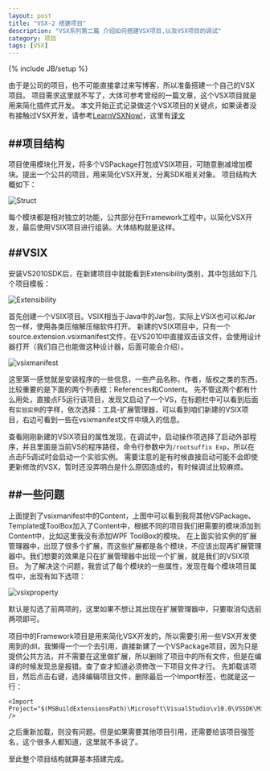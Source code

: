 ```yaml
---
layout: post
title: "VSX-2 搭建项目"
description: "VSX系列第二篇 介绍如何搭建VSX项目,以及VSX项目的调试"
category: 项目
tags: [VSX]
---
```

{% include JB/setup %}

由于是公司的项目，也不可能直接拿过来写博客，所以准备搭建一个自己的VSX项目。
项目需求这里就不写了，大体可参考曾经的一篇文章，这个VSX项目就是用来简化插件式开发。
本文开始正式记录做这个VSX项目的关键点，如果读者没有接触过VSX开发，请参考[LearnVSXNow!](http://dotneteers.net/blogs/divedeeper/archive/tags/VSX/default.aspx)，这里有[译文](http://www.cnblogs.com/default/category/236615.html)

##项目结构
---

项目使用模块化开发，将多个VSPackage打包成VSIX项目，可随意删减增加模块。提出一个公共的项目，用来简化VSX开发，分离SDK相关对象。
项目结构大概如下：

![Struct](/image/vsx/struct.png)

每个模块都是相对独立的功能，公共部分在Frramework工程中，以简化VSX开发，最后使用VSIX项目进行组装。大体结构就是这样。

##VSIX
---

安装VS2010SDK后，在新建项目中就能看到Extensibility类别，其中包括如下几个项目模板：  

![Extensibility](/image/vsx/extensibility.png)

首先创建一个VSIX项目。VSIX相当于Java中的Jar包，实际上VSIX也可以和Jar包一样，使用各类压缩解压缩软件打开。
新建的VSIX项目中，只有一个source.extension.vsixmanifest文件，在VS2010中直接双击该文件，会使用设计器打开（我们自己也能做这种设计器，后面可能会介绍）。

![vsixmanifest](/image/vsx/vsixmanifest.png)

这里第一感觉就是安装程序的一些信息，一些产品名称，作者，版权之类的东西，比较重要的是下面的两个列表框：References和Content。
先不管这两个都有什么用处，直接点F5运行该项目，发现又启动了一个VS，在标题栏中可以看到后面有`实验实例`的字样，依次选择：工具-扩展管理器，可以看到咱们新建的VSIX项目，右边可看到一些在vsixmanifest文件中填入的信息。

查看刚刚新建的VSIX项目的属性发现，在调试中，启动操作项选择了启动外部程序，并且里面是当前VS的程序路径，命令行参数中为`/rootsuffix Exp`，所以在点击F5调试时会启动一个实验实例。
需要注意的是有时候直接启动可能不会即使更新修改的VSX，暂时还没弄明白是什么原因造成的，有时候调试比较麻烦。

##一些问题
---

上面提到了vsixmanifest中的Content，上图中可以看到我将其他VSPackage、Template或ToolBox加入了Content中，根据不同的项目我们把需要的模块添加到Content中，比如这里我没有添加WPF ToolBox的模块。
在上面实验实例的扩展管理器中，出现了很多个扩展，而这些扩展都是各个模块，不应该出现再扩展管理器中。我们想要的效果是只在扩展管理器中出现一个扩展，就是我们的VSIX项目。
为了解决这个问题，我尝试了每个模块的一些属性，发现在每个模块项目属性中，出现有如下选项：

![vsixproperty](/image/vsx/vsixproperty.png)

默认是勾选了前两项的，这里如果不想让其出现在扩展管理器中，只要取消勾选前两项即可。

项目中的Framework项目是用来简化VSX开发的，所以需要引用一些VSX开发使用到的dll，我懒得一个一个去引用，直接新建了一个VSPackage项目，因为只是提供公共方法，并不需要在这里做扩展，所以删除了项目中的所有文件，但是在编译的时候发现总是报错。查了查才知道必须修改一下项目文件才行。
先卸载该项目，然后点击右键，选择编辑项目文件，删除最后一个Import标签，也就是这一行：

    <Import Project="$(MSBuildExtensionsPath)\Microsoft\VisualStudio\v10.0\VSSDK\Microsoft.VsSDK.targets" />

之后重新加载，则没有问题。但是如果需要其他项目引用，还需要给该项目强签名，这个很多人都知道，这里就不多说了。

至此整个项目结构就算基本搭建完成。

